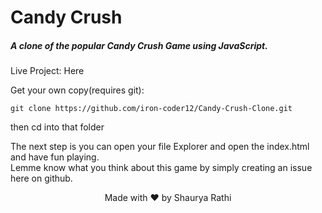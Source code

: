 # Candy Crush 
##### A clone of the popular Candy Crush Game using JavaScript.

Live Project: <a herf="https://iron-coder12.github.io/Candy-Crush-Clone/">Here</a>

Get your own copy(requires git):

```
git clone https://github.com/iron-coder12/Candy-Crush-Clone.git
```
then cd into that folder

The next step is you can open your file Explorer and open the index.html and have fun playing.
<br />
Lemme know what you think about this game by simply creating an issue here on github.

<p align="center">
  Made with ❤ by Shaurya Rathi
</p>


